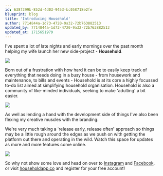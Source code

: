 ```yaml
---
id: 638f299b-852d-4d03-9453-bc058718e2fe
blueprint: blog
title: 'Introducing Household'
author: 7714844a-1d73-4720-9a32-72b763882513
updated_by: 7714844a-1d73-4720-9a32-72b763882513
updated_at: 1715651979
---
```

I've spent a lot of late nights and early mornings over the past month helping my wife launch her new side-project - **Household**.

![](/storage/household/logo.png)

Born out of a frustration with how hard it can be to easily keep track of everything that needs doing in a busy house - from housework and maintenance, to bills and events - Household is at its core a highly focussed to-do list aimed at simplifying household organisation.  Household is also a community of like-minded individuals, seeking to make 'adulting' a bit easier.

![](/storage/household/laptop.png)

As well as lending a hand with the development side of things I've also been flexing my creative muscles with the branding.

We're very much taking a 'release early, release often' approach so things may be a little rough around the edges as we push on with getting the platform out there and operating in the wild. Watch this space for updates as more and more features come online.

![](/storage/household/mobile.jpg)

So why not show some love and head on over to [Instagram](https://instagram.com/householdapp.co) and [Facebook](https://facebook.com/householdapp.co), or visit [householdapp.co](https://householdapp.co) and register for your free account!